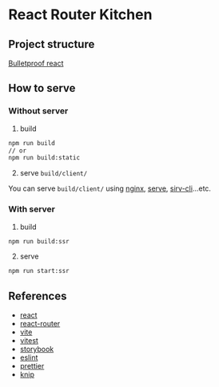 # React Router Kitchen

## Project structure

[Bulletproof react](https://github.com/alan2207/bulletproof-react/blob/master/docs/project-structure.md)

## How to serve

### Without server

1. build

```sh
npm run build
// or
npm run build:static
```

2. serve `build/client/`

You can serve `build/client/` using [nginx](https://docs.nginx.com/nginx/admin-guide/web-server/serving-static-content/), [serve](https://www.npmjs.com/package/serve), [sirv-cli](https://www.npmjs.com/package/sirv-cli)...etc.

### With server

1. build

```sh
npm run build:ssr
```

2. serve

```sh
npm run start:ssr
```

## References

- [react](https://react.dev/)
- [react-router](https://reactrouter.com/dev)
- [vite](https://vite.dev/guide/)
- [vitest](https://vitest.dev/guide/)
- [storybook](https://storybook.js.org/docs)
- [eslint](https://eslint.org/docs/latest/)
- [prettier](https://prettier.io/docs/en/)
- [knip](https://knip.dev/overview/getting-started)
